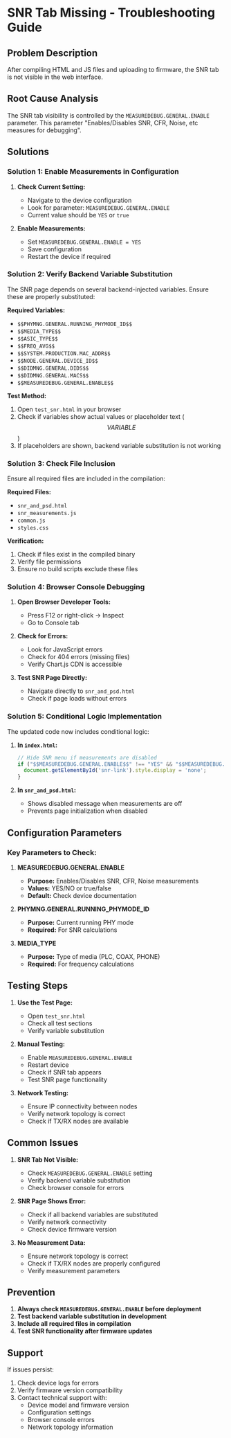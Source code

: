 # SNR Tab Missing - Troubleshooting Guide

## Problem Description
After compiling HTML and JS files and uploading to firmware, the SNR tab is not visible in the web interface.

## Root Cause Analysis

The SNR tab visibility is controlled by the `MEASUREDEBUG.GENERAL.ENABLE` parameter. This parameter "Enables/Disables SNR, CFR, Noise, etc measures for debugging".

## Solutions

### Solution 1: Enable Measurements in Configuration

1. **Check Current Setting:**
   - Navigate to the device configuration
   - Look for parameter: `MEASUREDEBUG.GENERAL.ENABLE`
   - Current value should be `YES` or `true`

2. **Enable Measurements:**
   - Set `MEASUREDEBUG.GENERAL.ENABLE = YES`
   - Save configuration
   - Restart the device if required

### Solution 2: Verify Backend Variable Substitution

The SNR page depends on several backend-injected variables. Ensure these are properly substituted:

**Required Variables:**
- `$$PHYMNG.GENERAL.RUNNING_PHYMODE_ID$$`
- `$$MEDIA_TYPE$$`
- `$$ASIC_TYPE$$`
- `$$FREQ_AVG$$`
- `$$SYSTEM.PRODUCTION.MAC_ADDR$$`
- `$$NODE.GENERAL.DEVICE_ID$$`
- `$$DIDMNG.GENERAL.DIDS$$`
- `$$DIDMNG.GENERAL.MACS$$`
- `$$MEASUREDEBUG.GENERAL.ENABLE$$`

**Test Method:**
1. Open `test_snr.html` in your browser
2. Check if variables show actual values or placeholder text ($$VARIABLE$$)
3. If placeholders are shown, backend variable substitution is not working

### Solution 3: Check File Inclusion

Ensure all required files are included in the compilation:

**Required Files:**
- `snr_and_psd.html`
- `snr_measurements.js`
- `common.js`
- `styles.css`

**Verification:**
1. Check if files exist in the compiled binary
2. Verify file permissions
3. Ensure no build scripts exclude these files

### Solution 4: Browser Console Debugging

1. **Open Browser Developer Tools:**
   - Press F12 or right-click → Inspect
   - Go to Console tab

2. **Check for Errors:**
   - Look for JavaScript errors
   - Check for 404 errors (missing files)
   - Verify Chart.js CDN is accessible

3. **Test SNR Page Directly:**
   - Navigate directly to `snr_and_psd.html`
   - Check if page loads without errors

### Solution 5: Conditional Logic Implementation

The updated code now includes conditional logic:

1. **In `index.html`:**
   ```javascript
   // Hide SNR menu if measurements are disabled
   if ("$$MEASUREDEBUG.GENERAL.ENABLE$$" !== "YES" && "$$MEASUREDEBUG.GENERAL.ENABLE$$" !== "true") {
     document.getElementById('snr-link').style.display = 'none';
   }
   ```

2. **In `snr_and_psd.html`:**
   - Shows disabled message when measurements are off
   - Prevents page initialization when disabled

## Configuration Parameters

### Key Parameters to Check:

1. **MEASUREDEBUG.GENERAL.ENABLE**
   - **Purpose:** Enables/Disables SNR, CFR, Noise measurements
   - **Values:** YES/NO or true/false
   - **Default:** Check device documentation

2. **PHYMNG.GENERAL.RUNNING_PHYMODE_ID**
   - **Purpose:** Current running PHY mode
   - **Required:** For SNR calculations

3. **MEDIA_TYPE**
   - **Purpose:** Type of media (PLC, COAX, PHONE)
   - **Required:** For frequency calculations

## Testing Steps

1. **Use the Test Page:**
   - Open `test_snr.html`
   - Check all test sections
   - Verify variable substitution

2. **Manual Testing:**
   - Enable `MEASUREDEBUG.GENERAL.ENABLE`
   - Restart device
   - Check if SNR tab appears
   - Test SNR page functionality

3. **Network Testing:**
   - Ensure IP connectivity between nodes
   - Verify network topology is correct
   - Check if TX/RX nodes are available

## Common Issues

1. **SNR Tab Not Visible:**
   - Check `MEASUREDEBUG.GENERAL.ENABLE` setting
   - Verify backend variable substitution
   - Check browser console for errors

2. **SNR Page Shows Error:**
   - Check if all backend variables are substituted
   - Verify network connectivity
   - Check device firmware version

3. **No Measurement Data:**
   - Ensure network topology is correct
   - Check if TX/RX nodes are properly configured
   - Verify measurement parameters

## Prevention

1. **Always check `MEASUREDEBUG.GENERAL.ENABLE` before deployment**
2. **Test backend variable substitution in development**
3. **Include all required files in compilation**
4. **Test SNR functionality after firmware updates**

## Support

If issues persist:
1. Check device logs for errors
2. Verify firmware version compatibility
3. Contact technical support with:
   - Device model and firmware version
   - Configuration settings
   - Browser console errors
   - Network topology information 